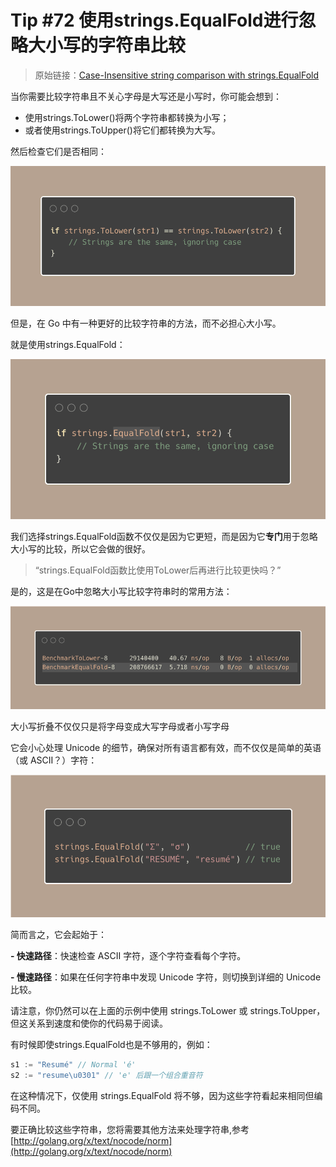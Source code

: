 # Tip #72 使用strings.EqualFold进行忽略大小写的字符串比较

>  原始链接：[Case-Insensitive string comparison with strings.EqualFold](https://twitter.com/func25/status/1777673942079283694)
>

当你需要比较字符串且不关心字母是大写还是小写时，你可能会想到：

- 使用strings.ToLower()将两个字符串都转换为小写；
- 或者使用strings.ToUpper()将它们都转换为大写。

然后检查它们是否相同：

![tips072-img1](./images/072/tips072-img1.png)

但是，在 Go 中有一种更好的比较字符串的方法，而不必担心大小写。

就是使用strings.EqualFold：

![tips072-img2](./images/072/tips072-img2.png)

我们选择strings.EqualFold函数不仅仅是因为它更短，而是因为它**专门**用于忽略大小写的比较，所以它会做的很好。

> “strings.EqualFold函数比使用ToLower后再进行比较更快吗？”

是的，这是在Go中忽略大小写比较字符串时的常用方法：

![tips072-img3](./images/072/tips072-img3.png)

大小写折叠不仅仅只是将字母变成大写字母或者小写字母

它会小心处理 Unicode 的细节，确保对所有语言都有效，而不仅仅是简单的英语（或 ASCII？）字符：

![tips072-img4](./images/072/tips072-img4.png)

简而言之，它会起始于：

**- 快速路径**：快速检查 ASCII 字符，逐个字符查看每个字符。

**- 慢速路径**：如果在任何字符串中发现 Unicode 字符，则切换到详细的 Unicode 比较。

请注意，你仍然可以在上面的示例中使用 strings.ToLower 或 strings.ToUpper，但这关系到速度和使你的代码易于阅读。

有时候即使strings.EqualFold也是不够用的，例如：

```go
s1 := "Resumé" // Normal 'é'
s2 := "resume\u0301" // 'e' 后跟一个组合重音符
```

在这种情况下，仅使用 strings.EqualFold 将不够，因为这些字符看起来相同但编码不同。

要正确比较这些字符串，您将需要其他方法来处理字符串,参考[http://golang.org/x/text/nocode/norm](http://golang.org/x/text/nocode/norm)